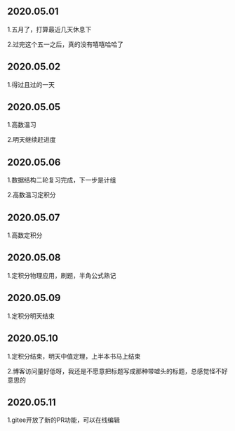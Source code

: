 ## 2020.05.01
1.五月了，打算最近几天休息下

2.过完这个五一之后，真的没有嘻嘻哈哈了

## 2020.05.02
1.得过且过的一天

## 2020.05.05
1.高数温习

2.明天继续赶进度

## 2020.05.06
1.数据结构二轮复习完成，下一步是计组

2.高数温习定积分


## 2020.05.07
1.高数定积分


## 2020.05.08
1.定积分物理应用，刷题，半角公式熟记

## 2020.05.09
1.定积分明天结束

## 2020.05.10
1.定积分结束，明天中值定理，上半本书马上结束

2.博客访问量好低呀，我还是不愿意把标题写成那种带嘘头的标题，总感觉怪不好意思的

## 2020.05.11
1.gitee开放了新的PR功能，可以在线编辑


